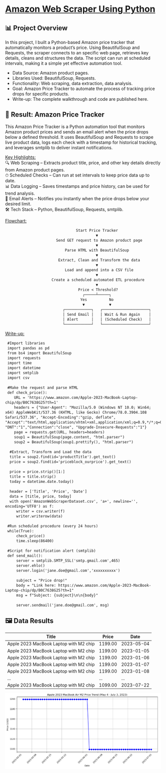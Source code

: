 # [Amazon Web Scraper Using Python](https://aljocastro.github.io/AmazonWebScrapper/)

## 📊 Project Overview
In this project, I built a Python-based Amazon price tracker that automatically monitors a product’s price. Using BeautifulSoup and Requests, the scraper connects to an specific web page, retrieves key details, cleans and structures the data. The script can run at scheduled intervals, making it a simple yet effective automation tool.

  * Data Source: Amazon product pages.
  * Libraries Used: BeautifulSoup, Requests.
  * Functionality: Web scraping, data extraction, data analysis.
  * Goal: Amazon Price Tracker to automate the process of tracking price drops for specific products.
  * Write-up: The complete walkthrough and code are published here.  
   
   
## 🚀 Result: Amazon Price Tracker
This Amazon Price Tracker is a Python automation tool that monitors Amazon product prices and sends an email alert when the price drops below a defined threshold.
It uses BeautifulSoup and Requests to scrape live product data, logs each check with a timestamp for historical tracking, and leverages smtplib to deliver instant notifications.

<ins>Key Highlights:</ins>  
  🔍 Web Scraping – Extracts product title, price, and other key details directly from Amazon product pages.  
  ⏱ Scheduled Checks – Can run at set intervals to keep price data up to date.  
  📊 Data Logging – Saves timestamps and price history, can be used for trend analysis.  
  📧 Email Alerts – Notifies you instantly when the price drops below your desired limit.  
  🛠 Tech Stack – Python, BeautifulSoup, Requests, smtplib.

<ins>Flowchart:</ins>             
                                                                      
                                    Start Price Tracker
                                             ▼
                           Send GET request to Amazon product page
                                             ▼
                               Parse HTML with BeautifulSoup 
                                             ▼
                            Extract, Clean and Transform the data 
                                             ▼
                               Load and append into a CSV file 
                                             ▼
                         Create a scheduled automated ETL procedure
                                             ▼
                                     Price < Threshold?
                                       ┌─────┴─────┐
                                      Yes          No
                                       ▼           ▼
                              ┌────────────┐   ┌─────────────────────┐
                              │ Send Email │   │ Wait & Run Again    │
                              │ Alert      │   │ (Scheduled Check)   │
                              └────────────┘   └─────────────────────┘


<ins>Write-up:</ins>  
```
 #Import libraries
 import pandas as pd  
 from bs4 import BeautifulSoup  
 import requests  
 import time  
 import datetime  
 import smtplib  
 import csv

 #Make the request and parse HTML
 def check_price():  
    URL = 'https://www.amazon.com/Apple-2023-MacBook-Laptop-chip/dp/B0C7638G25?th=1'  
    headers = {"User-Agent": "Mozilla/5.0 (Windows NT 10.0; Win64; x64) AppleWebKit/537.36 (KHTML, like Gecko) Chrome/78.0.3904.108 Safari/537.36", "Accept-Encoding":"gzip, deflate", "Accept":"text/html,application/xhtml+xml,application/xml;q=0.9,*/*;q=0.8", "DNT":"1","Connection":"close", "Upgrade-Insecure-Requests":"1"} 
    page = requests.get(URL, headers=headers)  
    soup1 = BeautifulSoup(page.content, "html.parser")  
    soup2 = BeautifulSoup(soup1.prettify(), "html.parser")  

  #Extract, Transform and Load the data  
  title = soup2.find(id='productTitle').get_text()  
  price = soup2.find(id='priceblock_ourprice').get_text()

  price = price.strip()[1:]
  title = title.strip()  
  today = datetime.date.today()

  header = ['Title', 'Price', 'Date']  
  data = [title, price, today]
  with open('AmazonWebScraperDataset.csv', 'a+', newline='', encoding='UTF8') as f:  
     writer = csv.writer(f)  
     writer.writerow(data)

 #Run scheduled procedure (every 24 hours)
 while(True):
     check_price()
     time.sleep(86400)

 #Script for notification alert (smtplib)
 def send_mail():
     server = smtplib.SMTP_SSL('smtp.gmail.com',465)
     server.ehlo()
     server.login('jane.doe@gmail.com','xxxxxxxxxx')

     subject = "Price drop!"
     body = "Link here: https://www.amazon.com/Apple-2023-MacBook-Laptop-chip/dp/B0C7638G25?th=1"
     msg = f"Subject: {subject}\n\n{body}"

     server.sendmail('jane.doe@gmail.com', msg)
```

## 🖼️ Data Results
| Title                                  | Price   | Date       |
| -------------------------------------- | ------- | ---------- |
| Apple 2023 MacBook Laptop with M2 chip | 1199.00 | 2023-05-04 |
| Apple 2023 MacBook Laptop with M2 chip | 1199.00 | 2023-01-05 |
| Apple 2023 MacBook Laptop with M2 chip | 1199.00 | 2023-01-06 |
| Apple 2023 MacBook Laptop with M2 chip | 1199.00 | 2023-01-07 |
| Apple 2023 MacBook Laptop with M2 chip | 1199.00 | 2023-01-08 |
| ...                                    | ...     | ...        |
| Apple 2023 MacBook Laptop with M2 chip | 1099.00 | 2023-07-22 |

![Alt text](MAC2023.png)



